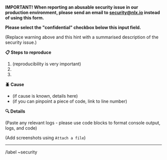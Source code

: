 
**IMPORTANT! When reporting an abusable security issue in our production
environment, please send an email to security@nlx.io instead of using this form.**

**Please select the "confidential" checkbox below this input field.**

(Replace warning above and this hint with a summarised description of the security issue.)


**:clipboard: Steps to reproduce**

1. (reproducibility is very important)
1.
1.


**:beetle: Cause**

* (if cause is known, details here)
* (if you can pinpoint a piece of code, link to line number)


**:mag: Details**

(Paste any relevant logs - please use code blocks to format console output, logs, and code)

(Add screenshots using `Attach a file`)

---
/label ~security
